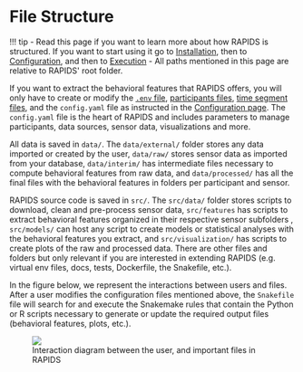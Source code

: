 # File Structure

!!! tip
    - Read this page if you want to learn more about how RAPIDS is structured. If you want to start using it go to [Installation](../setup/installation/), then to [Configuration](../setup/configuration/), and then to [Execution](../setup/execution/)
    - All paths mentioned in this page are relative to RAPIDS' root folder.

If you want to extract the behavioral features that RAPIDS offers, you will only have to create or modify the [`.env` file](../setup/configuration/#database-credentials), [participants files](../setup/configuration/#participant-files), [time segment files](../setup/configuration/#time-segments), and the `config.yaml` file as instructed in the [Configuration page](../setup/configuration). The `config.yaml` file is the heart of RAPIDS and includes parameters to manage participants, data sources, sensor data, visualizations and more.


All data is saved in `data/`. The `data/external/` folder stores any data imported or created by the user, `data/raw/` stores sensor data as imported from your database, `data/interim/` has intermediate files necessary to compute behavioral features from raw data, and `data/processed/` has all the final files with the behavioral features in folders per participant and sensor.

RAPIDS source code is saved in `src/`. The `src/data/` folder stores scripts to download, clean and pre-process sensor data, `src/features` has scripts to extract behavioral features organized in their respective sensor subfolders , `src/models/` can host any script to create models or statistical analyses with the behavioral features you extract, and `src/visualization/` has scripts to create plots of the raw and processed data. There are other files and folders but only relevant if you are interested in extending RAPIDS (e.g. virtual env files, docs, tests, Dockerfile, the Snakefile, etc.). 

In the figure below, we represent the interactions between users and files. After a user modifies the configuration files mentioned above, the `Snakefile` file will search for and execute the Snakemake rules that contain the Python or R scripts necessary to generate or update the required output files (behavioral features, plots, etc.).

<figure>
  <img src="../img/files.png" max-width="100%" />
  <figcaption>Interaction diagram between the user, and important files in RAPIDS</figcaption>
</figure>

